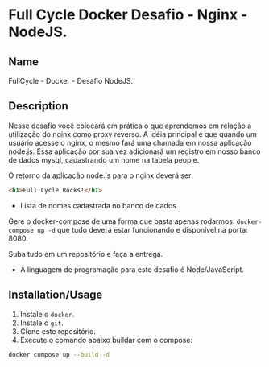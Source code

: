 # Full Cycle Docker Desafio - Nginx - NodeJS.

## Name
FullCycle - Docker - Desafio NodeJS.

## Description
Nesse desafio você colocará em prática o que aprendemos em relação a utilização do nginx como proxy reverso. A idéia principal é que quando um usuário acesse o nginx, o mesmo fará uma chamada em nossa aplicação node.js. Essa aplicação por sua vez adicionará um registro em nosso banco de dados mysql, cadastrando um nome na tabela people.

O retorno da aplicação node.js para o nginx deverá ser:

```html
<h1>Full Cycle Rocks!</h1>
```

- Lista de nomes cadastrada no banco de dados.

Gere o docker-compose de uma forma que basta apenas rodarmos: `docker-compose up -d` que tudo deverá estar funcionando e disponível na porta: 8080.

Suba tudo em um repositório e faça a entrega.

* A linguagem de programação para este desafio é Node/JavaScript.

## Installation/Usage
1. Instale o `docker`.
2. Instale o `git`.
3. Clone este repositório.
4. Execute o comando abaixo buildar com o compose:
```bash
docker compose up --build -d 
```

